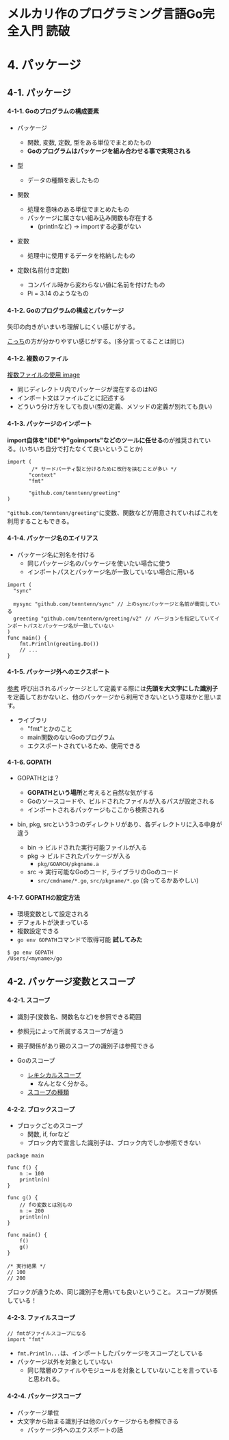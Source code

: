 # メルカリ作のプログラミング言語Go完全入門 読破
# 4. パッケージ
## 4-1. パッケージ
#### 4-1-1. Goのプログラムの構成要素
- パッケージ
  - 関数, 変数, 定数, 型をある単位でまとめたもの
  - **Goのプログラムはパッケージを組み合わせる事で実現される**

- 型
  - データの種類を表したもの

- 関数
  - 処理を意味のある単位でまとめたもの
  - パッケージに属さない組み込み関数も存在する
    - (printlnなど) -> importする必要がない

- 変数
  - 処理中に使用するデータを格納したもの

- 定数(名前付き定数)
  - コンパイル時から変わらない値に名前を付けたもの
  - Pi = 3.14 のようなもの

#### 4-1-2. Goのプログラムの構成とパッケージ
矢印の向きがいまいち理解しにくい感じがする。

[こっち](https://osamu-tech-blog.com/wp-content/uploads/2022/02/go_import.png)の方が分かりやすい感じがする。(多分言ってることは同じ)

#### 4-1-2. 複数のファイル
[複数ファイルの使用 image](https://yttm-work.jp/img/go/go_0001.png)
- 同じディレクトリ内でパッケージが混在するのはNG
- インポート文はファイルごとに記述する
- どういう分け方をしても良い(型の定義、メソッドの定義が別れても良い)

#### 4-1-3. パッケージのインポート
**import自体を"IDE"や"goimports"などのツールに任せる**のが推奨されている。(いちいち自分で打たなくて良いということか)

```go:
import (
        /* サードパーティ製と分けるために改行を挟むことが多い */
       "context"
       "fmt"

       "github.com/tenntenn/greeting"
)
```
`"github.com/tenntenn/greeting"`に変数、関数などが用意されていればこれを利用することもできる。

#### 4-1-4. パッケージ名のエイリアス
- パッケージ名に別名を付ける
  - 同じパッケージ名のパッケージを使いたい場合に使う
  - インポートパスとパッケージ名が一致していない場合に用いる
```go:
import (
  "sync"

  mysync "github.com/tenntenn/sync" // 上のsyncパッケージと名前が衝突している
  greeting "github.com/tenntenn/greeting/v2" // バージョンを指定していてインポートパスとパッケージ名が一致していない
)
func main() {
	fmt.Println(greeting.Do())
	// ...
}
```

#### 4-1-5. パッケージ外へのエクスポート
[参考](https://kazuhira-r.hatenablog.com/entry/2021/01/17/012840)
呼び出されるパッケージとして定義する際には**先頭を大文字にした識別子**を定義しておかないと、他のパッケージから利用できないという意味かと思います。

- ライブラリ
  - "fmt"とかのこと
  - main関数のないGoのプログラム
  - エクスポートされているため、使用できる

#### 4-1-6. GOPATH
- GOPATHとは？
  - **GOPATHという場所**と考えると自然な気がする
  - Goのソースコードや、ビルドされたファイルが入るパスが設定される
  - インポートされるパッケージもここから検索される

- bin, pkg, srcという3つのディレクトリがあり、各ディレクトリに入る中身が違う
  - bin -> ビルドされた実行可能ファイルが入る
  - pkg -> ビルドされたパッケージが入る
    - `pkg/GOARCH/pkgname.a`
  - src -> 実行可能なGoのコード, ライブラリのGoのコード
    - `src/cmdname/*.go`, `src/pkgname/*.go`
(合ってるかあやしい)

#### 4-1-7. GOPATHの設定方法
- 環境変数として設定される
- デフォルトが決まっている
- 複数設定できる
- `go env GOPATH`コマンドで取得可能
**試してみた**
```shell:
$ go env GOPATH
/Users/<myname>/go
```

## 4-2. パッケージ変数とスコープ
#### 4-2-1. スコープ
- 識別子(変数名、関数名など)を参照できる範囲
- 参照元によって所属するスコープが違う
- 親子関係があり親のスコープの識別子は参照できる

- Goのスコープ
  - [レキシカルスコープ](https://ja.wikipedia.org/wiki/%E9%9D%99%E7%9A%84%E3%82%B9%E3%82%B3%E3%83%BC%E3%83%97)
    - なんとなく分かる。
  - [スコープの種類](https://qiita.com/tenntenn/items/ac5940dfbca703183fdf#:~:text=%E5%AE%9F%E3%81%AF%E3%80%81%E3%82%B9%E3%82%B3%E3%83%BC%E3%83%97%E3%81%AB%E3%81%AF%E4%BB%A5%E4%B8%8B%E3%81%AE4%E7%A8%AE%E9%A1%9E%E3%81%8C%E3%81%82%E3%82%8A%E3%81%BE%E3%81%99%E3%80%82)

#### 4-2-2. ブロックスコープ
- ブロックごとのスコープ
  - 関数, if, forなど
  - ブロック内で宣言した識別子は、ブロック内でしか参照できない
```go:
package main

func f() {
	n := 100
	println(n)
}

func g() {
	// fの変数とは別もの
	n := 200
	println(n)
}

func main() {
	f()
	g()
}

/* 実行結果 */
// 100
// 200
```
ブロックが違うため、同じ識別子を用いても良いということ。
スコープが関係している！

#### 4-2-3. ファイルスコープ
```go:
// fmtがファイルスコープになる
import "fmt"
```
- `fmt.Println...`は、インポートしたパッケージをスコープとしている
- パッケージ以外を対象としていない
  - 同じ階層のファイルやモジュールを対象としていないことを言っていると思われる。

#### 4-2-4. パッケージスコープ
- パッケージ単位
- 大文字から始まる識別子は他のパッケージからも参照できる
  - パッケージ外へのエクスポートの話


